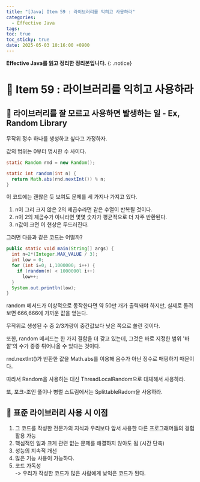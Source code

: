 ```yaml
---
title: "[Java] Item 59 : 라이브러리를 익히고 사용하라"
categories:
  - Effective Java
tags:
toc: true
toc_sticky: true
date: 2025-05-03 10:16:00 +0900
---
```


<strong>Effective Java를 읽고 정리한 정리본입니다.</strong>
{: .notice}

# 📌 Item 59 : 라이브러리를 익히고 사용하라

## 🫧 라이브러리를 잘 모르고 사용하면 발생하는 일 - Ex, Random Library

무작위 정수 하나를 생성하고 싶다고 가정하자.

값의 범위는 0부터 명시한 수 사이다.

```java
static Random rnd = new Random();

static int random(int n) {
  return Math.abs(rnd.nextInt()) % n;
}
```

이 코드에는 괜찮은 듯 보여도 문제를 세 가지나 가지고 있다.

1. n이 그리 크지 않은 2의 제곱수라면 같은 수열이 반복될 것이다.
2. n이 2의 제곱수가 아니라면 몇몇 숫자가 평균적으로 더 자주 반환된다.
3. n값이 크면 이 현상은 두드러진다.

그러면 다음과 같은 코드는 어떨까?

```java
public static void main(String[] args) {
  int n=2*(Integer.MAX_VALUE / 3);
  int low = 0;
  for (int i=0; i,1000000; i++) {
    if (random(n) < 1000000l i++)
      low++;
  }
  System.out.println(low);
}
```

random 메서드가 이상적으로 동작한다면 약 50만 개가 출력돼야 하지만, 실제로 돌려보면 666,666에 가까운 값을 얻는다.

무작위로 생성된 수 중 2/3가량이 중간값보다 낮은 쪽으로 쏠린 것이다.

또한, random 메서드는 한 가지 결함을 더 갖고 있는데, 그것은 바로 지정한 범위 '바깥'의 수가 종종 튀어나올 수 있다는 것이다.

rnd.nextInt()가 반환한 값을 Math.abs를 이용해 음수가 아닌 정수로 매핑하기 때문이다.

따라서 Random을 사용하는 대신 ThreadLocalRandom으로 대체해서 사용하라.

또, 포크-조인 풀이나 병렬 스트림에서는 SplittableRadom을 사용하라.

## 🫧 표준 라이브러리 사용 시 이점
1. 그 코드를 작성한 전문가의 지식과 우리보다 앞서 사용한 다른 프로그래머들의 경험 활용 가능
2. 핵심적인 일과 크게 관련 없는 문제를 해결하지 않아도 됨 (시간 단축)
3. 성능의 지속적 개선
4. 많은 기능 사용이 가능하다.
5. 코드 가독성
<br/> -> 우리가 작성한 코드가 많은 사람에게 낯익은 코드가 된다.
